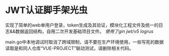 # JWT认证脚手架光虫
实现了简单的web单用户登录，token生成及其验证，模块化工程文件及统一的日志&&数据返回结构，自用二次开发基础项目文件。
*使用了gin jwt/v5 logrus*

main.go中本地调试时取消了跨域限制，请不要在生产环境使用，一些写死的数据读取是和同人仓库“VUE-PROJECT”联动测试，请删除相关代码。

